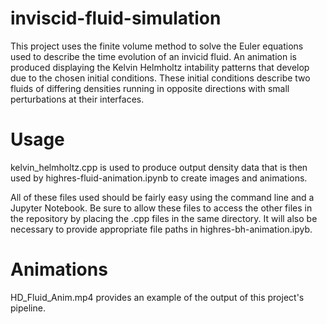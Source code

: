 # inviscid-fluid-simulation

This project uses the finite volume method to solve the Euler equations used to describe the time evolution of an invicid fluid. An animation is produced displaying the Kelvin Helmholtz intability patterns that develop due to the chosen initial conditions. These initial conditions describe two fluids of differing densities running in opposite directions with small perturbations at their interfaces.

# Usage

kelvin_helmholtz.cpp is used to produce output density data that is then used by highres-fluid-animation.ipynb to create images and animations.

All of these files used should be fairly easy using the command line and a Jupyter Notebook. Be sure to allow these files to access the other files in the repository by placing the .cpp files in the same directory. It will also be necessary to provide appropriate file paths in highres-bh-animation.ipyb.

# Animations

HD_Fluid_Anim.mp4 provides an example of the output of this project's pipeline.
